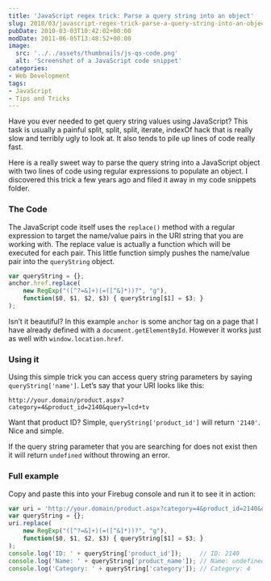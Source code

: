```yaml
---
title: 'JavaScript regex trick: Parse a query string into an object'
slug: 2010/03/javascript-regex-trick-parse-a-query-string-into-an-object
pubDate: 2010-03-03T10:42:02+00:00
modDate: 2011-06-05T13:48:52+00:00
image:
  src: '../../assets/thumbnails/js-qs-code.png'
  alt: 'Screenshot of a JavaScript code snippet'
categories:
- Web Development
tags:
- JavaScript
- Tips and Tricks
---
```


Have you ever needed to get query string values using JavaScript? This task is usually a painful split, split, split, iterate, indexOf hack that is really slow and terribly ugly to look at. It also tends to pile up lines of code really fast.

Here is a really sweet way to parse the query string into a JavaScript object with two lines of code using regular expressions to populate an object. I discovered this trick a few years ago and filed it away in my code snippets folder.

### The Code

The JavaScript code itself uses the `replace()` method with a regular expression to target the name/value pairs in the URI string that you are working with. The replace value is actually a function which will be executed for each pair. This little function simply pushes the name/value pair into the `queryString` object.

```javascript
var queryString = {};
anchor.href.replace(
	new RegExp("([^?=&]+)(=([^&]*))?", "g"),
	function($0, $1, $2, $3) { queryString[$1] = $3; }
);
```

Isn’t it beautiful? In this example `anchor` is some anchor tag on a page that I have already defined with a `document.getElementById`. However it works just as well with `window.location.href`.

### Using it

Using this simple trick you can access query string parameters by saying `queryString['name']`. Let’s say that your URI looks like this:

`http://your.domain/product.aspx?category=4&product_id=2140&query=lcd+tv`

Want that product ID? Simple, `queryString['product_id']` will return `'2140'`. Nice and simple.

If the query string parameter that you are searching for does not exist then it will return `undefined` without throwing an error.

### Full example

Copy and paste this into your Firebug console and run it to see it in action:

```javascript
var uri = 'http://your.domain/product.aspx?category=4&product_id=2140&query=lcd+tv';
var queryString = {};
uri.replace(
	new RegExp("([^?=&]+)(=([^&]*))?", "g"),
	function($0, $1, $2, $3) { queryString[$1] = $3; }
);
console.log('ID: ' + queryString['product_id']);     // ID: 2140
console.log('Name: ' + queryString['product_name']); // Name: undefined
console.log('Category: ' + queryString['category']); // Category: 4
```

